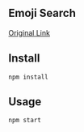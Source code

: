 Emoji Search
---


<a href="https://github.com/ahfarmer/emoji-search" target="blank">Original Link</a>


Install
---

`npm install`



Usage
---

`npm start`
